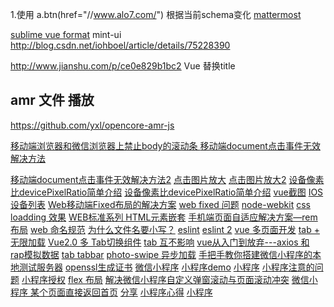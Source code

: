 1.使用 a.btn(href="//www.alo7.com/") 根据当前schema变化
[mattermost](https://github.com/mattermost/desktop/releases)

[sublime vue format](https://github.com/luozhihua/sublime-vue-formatter)
mint-ui 
http://blog.csdn.net/iohboel/article/details/75228390

http://www.jianshu.com/p/ce0e829b1bc2 Vue 替换title

## amr 文件 播放
https://github.com/yxl/opencore-amr-js

[移动端浏览器和微信浏览器上禁止body的滚动条
](http://www.cnblogs.com/EasonJim/p/6203296.html)
[移动端document点击事件无效解决方法](https://www.w3cways.com/1937.html)

[移动端document点击事件无效解决方法2](http://www.shejicool.com/js/other/629.html)
[点击图片放大](https://segmentfault.com/q/1010000007385226/a-1020000007389135)
[点击图片放大2](http://www.111cn.net/wy/144928.htm)
[设备像素比devicePixelRatio简单介绍](http://www.zhangxinxu.com/wordpress/2012/08/window-devicepixelratio/)
[设备像素比devicePixelRatio简单介绍](http://blog.csdn.net/huanmeng122/article/details/47861693)
[vue截图](http://xyxiao.cn/vue-cropper/example/)
[IOS设备列表](https://zh.wikipedia.org/wiki/IOS%E8%AE%BE%E5%A4%87%E5%88%97%E8%A1%A8)
[Web移动端Fixed布局的解决方案](http://efe.baidu.com/blog/mobile-fixed-layout/)
[web fixed 问题](http://www.zhangyunling.com/684.html)
[node-webkit](http://www.cnblogs.com/xuanhun/p/3670906.html)
[css loadding 效果](http://www.jianshu.com/p/6ac3e3e12d61)
[WEB标准系列 HTML元素嵌套](http://www.it165.net/design/html/201306/2104.html)
[手机端页面自适应解决方案—rem布局](http://www.jianshu.com/p/985d26b40199)
[web 命名规范](https://segmentfault.com/a/1190000009935766)
[为什么文件名要小写？](http://www.ruanyifeng.com/blog/2017/02/filename-should-be-lowercase.html)
[eslint](https://www.cnblogs.com/hahazexia/p/6393212.html)
[eslint 2](http://blog.csdn.net/violetjack0808/article/details/72620859)
[vue 多页面开发](http://blog.csdn.net/Tank_in_the_street/article/details/73732801)
[tab + 无限加载](http://www.sucaihuo.com/js/1940.html)
[Vue2.0 多 Tab切换组件](http://blog.csdn.net/qq_16559905/article/details/73496926)
[tab 互不影响](https://segmentfault.com/q/1010000011557565/)
[vue从入门到放弃---axios 和 rap模拟数据](http://blog.csdn.net/flower46273736/article/details/73468645)
[tab tabbar](http://blog.csdn.net/Lucky_LXG/article/details/67634128)
[photo-swipe 异步加载](https://www.zhangshengrong.com/p/v710xKE1Mp/)
[手把手教你搭建微信小程序的本地测试服务器](https://www.jianshu.com/p/61f50ee77dec)
[openssl生成证书](http://blog.csdn.net/moonhillcity/article/details/52768218)
[微信小程序](https://zhuanlan.zhihu.com/p/23394858)
[小程序demo](http://blog.csdn.net/zuoliangzhu/article/details/53862576)
 [小程序](https://www.qcloud.com/community/article/612598001489391641)
 [小程序注意的问题](http://www.sohu.com/a/118274834_114949)
 [小程序授权](https://www.jianshu.com/p/c5f6c98b2685)
 [flex 布局](https://segmentfault.com/q/1010000008533393)
 [解决微信小程序自定义弹窗滚动与页面滚动冲突](https://www.jianshu.com/p/6022f7346ed2)
 [微信小程序 某个页面直接返回首页](https://segmentfault.com/q/1010000008172889)
 [分享](http://blog.csdn.net/qq_31383345/article/details/53791595)
 [小程序心得](http://www.php.cn/xiaochengxu-361523.html)
 [小程序](https://segmentfault.com/a/1190000008975448?winzoom=1)

